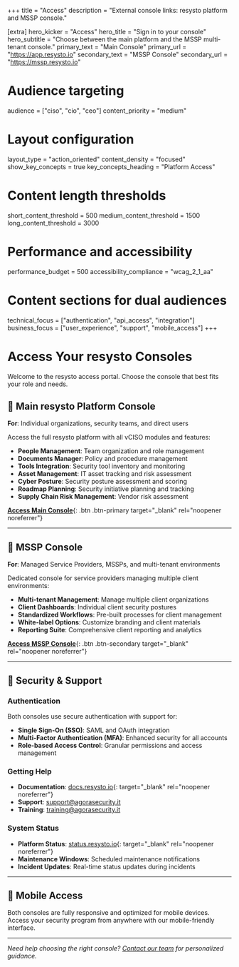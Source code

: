 +++
title = "Access"
description = "External console links: resysto platform and MSSP console."

[extra]
hero_kicker = "Access"
hero_title = "Sign in to your console"
hero_subtitle = "Choose between the main platform and the MSSP multi-tenant console."
primary_text = "Main Console"
primary_url = "https://app.resysto.io"
secondary_text = "MSSP Console"
secondary_url = "https://mssp.resysto.io"

# Audience targeting
audience = ["ciso", "cio", "ceo"]
content_priority = "medium"

# Layout configuration
layout_type = "action_oriented"
content_density = "focused"
show_key_concepts = true
key_concepts_heading = "Platform Access"

# Content length thresholds
short_content_threshold = 500
medium_content_threshold = 1500
long_content_threshold = 3000

# Performance and accessibility
performance_budget = 500
accessibility_compliance = "wcag_2_1_aa"

# Content sections for dual audiences
technical_focus = ["authentication", "api_access", "integration"]
business_focus = ["user_experience", "support", "mobile_access"]
+++

# Access Your resysto Consoles

Welcome to the resysto access portal. Choose the console that best fits your role and needs.

## 🏢 Main resysto Platform Console

**For**: Individual organizations, security teams, and direct users

Access the full resysto platform with all vCISO modules and features:

- **People Management**: Team organization and role management
- **Documents Manager**: Policy and procedure management
- **Tools Integration**: Security tool inventory and monitoring
- **Asset Management**: IT asset tracking and risk assessment
- **Cyber Posture**: Security posture assessment and scoring
- **Roadmap Planning**: Security initiative planning and tracking
- **Supply Chain Risk Management**: Vendor risk assessment

[**Access Main Console**](https://app.resysto.io){: .btn .btn-primary target="_blank" rel="noopener noreferrer"}

---

## 🤝 MSSP Console

**For**: Managed Service Providers, MSSPs, and multi-tenant environments

Dedicated console for service providers managing multiple client environments:

- **Multi-tenant Management**: Manage multiple client organizations
- **Client Dashboards**: Individual client security postures
- **Standardized Workflows**: Pre-built processes for client management
- **White-label Options**: Customize branding and client materials
- **Reporting Suite**: Comprehensive client reporting and analytics

[**Access MSSP Console**](https://mssp.resysto.io){: .btn .btn-secondary target="_blank" rel="noopener noreferrer"}

---

## 🔐 Security & Support

### Authentication
Both consoles use secure authentication with support for:
- **Single Sign-On (SSO)**: SAML and OAuth integration
- **Multi-Factor Authentication (MFA)**: Enhanced security for all accounts
- **Role-based Access Control**: Granular permissions and access management

### Getting Help
- **Documentation**: [docs.resysto.io](https://docs.resysto.io){: target="_blank" rel="noopener noreferrer"}
- **Support**: [support@agorasecurity.it](mailto:support@agorasecurity.it)
- **Training**: [training@agorasecurity.it](mailto:training@agorasecurity.it)

### System Status
- **Platform Status**: [status.resysto.io](https://status.resysto.io){: target="_blank" rel="noopener noreferrer"}
- **Maintenance Windows**: Scheduled maintenance notifications
- **Incident Updates**: Real-time status updates during incidents

---

## 📱 Mobile Access

Both consoles are fully responsive and optimized for mobile devices. Access your security program from anywhere with our mobile-friendly interface.

---

*Need help choosing the right console? [Contact our team](mailto:info@agorasecurity.it) for personalized guidance.*


